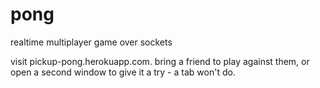 # pong
realtime multiplayer game over sockets


visit pickup-pong.herokuapp.com. bring a friend to play against them, or open a second window to give it a try - a tab won't do.
